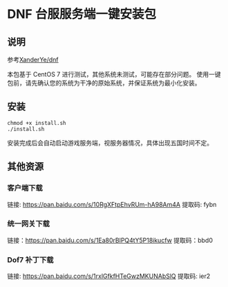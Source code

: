 <!-- @format -->

# DNF 台服服务端一键安装包

## 说明

参考[XanderYe/dnf](https://github.com/XanderYe/dnf)

本包基于 CentOS 7 进行测试，其他系统未测试，可能存在部分问题。
使用一键包前，请先确认您的系统为干净的原始系统，并保证系统为最小化安装。

## 安装

```shell
chmod +x install.sh
./install.sh
```

安装完成后会自动启动游戏服务端，视服务器情况，具体出现五国时间不定。

## 其他资源

### 客户端下载

链接: https://pan.baidu.com/s/10RgXFtpEhvRUm-hA98Am4A 提取码: fybn

### 统一网关下载

链接：https://pan.baidu.com/s/1Ea80rBlPQ4tY5P18ikucfw 提取码：bbd0

### Dof7 补丁下载

链接: https://pan.baidu.com/s/1rxlGfkfHTeGwzMKUNAbSlQ 提取码: ier2
